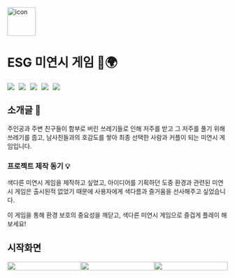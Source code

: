 <div style="display: flex; align-items: flex-start;">
    <img src="https://techstack-generator.vercel.app/python-icon.svg" alt="icon" width="65" height="65" />
</div>

# ESG 미연시 게임 💚🌍

<div style="display: flex; gap: 10px; margin-top: 10px;">
    <img src="https://img.shields.io/badge/renpy-FF7F7F?style=for-the-badge&logo=renpy&logoColor=white">
    <img src="https://img.shields.io/badge/figma-F24E1E?style=for-the-badge&logo=figma&logoColor=white">
    <img src="https://img.shields.io/badge/python-3776AB?style=for-the-badge&logo=python&logoColor=white">
    <img src="https://img.shields.io/badge/notion-000000?style=for-the-badge&logo=notion&logoColor=white">
    <img src="https://img.shields.io/badge/slack-4A154B?style=for-the-badge&logo=slack&logoColor=white">
</div>

## 소개글 🌟
주인공과 주변 친구들이 함부로 버린 쓰레기들로 인해 저주를 받고
그 저주를 풀기 위해 쓰레기를 줍고, 남사친들과의 호감도를 쌓아
최종 선택한 사람과 커플이 되는 미연시 게임입니다.

### 프로젝트 제작 동기 💡
색다른 미연시 게임을 제작하고 싶었고, 아이디어를 기획하던 도중
환경과 관련된 미연시 게임은 출시된적 없었기 때문에 사용자에게
색다름과 즐거움을 선사해주고 싶었습니다.      

이 게임을 통해 환경 보호의 중요성을 깨닫고, 색다른 미연시 게임으로 즐겁게 플레이 해보세요!

## 시작화면 

<div style="display: flex;">
    <img width='100%' src='https://github.com/user-attachments/assets/8703491a-b208-4c58-a84b-9023be00473d'>
    <img width='100%' src='https://github.com/user-attachments/assets/3ae5c789-712f-41ea-afbc-a19579e961a2'>
    <img width='100%' src='https://github.com/user-attachments/assets/7fcfb60a-da02-4a75-a721-d04d09e10b20'>
</div>

